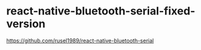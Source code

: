 # react-native-bluetooth-serial-fixed-version

https://github.com/rusel1989/react-native-bluetooth-serial
